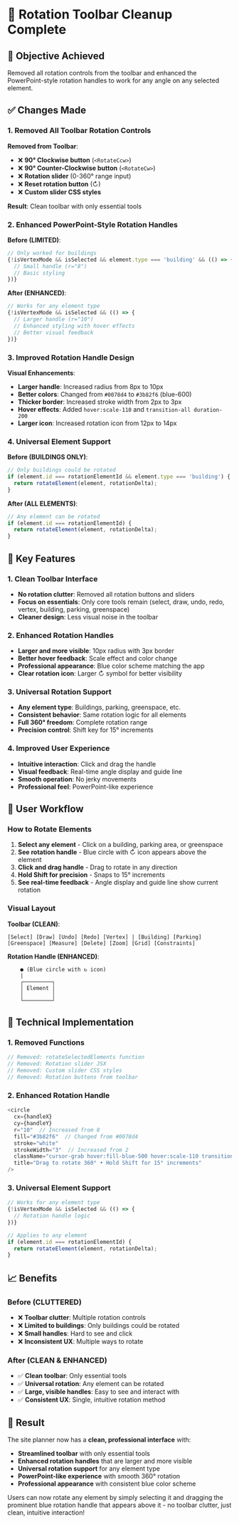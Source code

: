# 🔄 Rotation Toolbar Cleanup Complete

## 🎯 **Objective Achieved**

Removed all rotation controls from the toolbar and enhanced the PowerPoint-style rotation handles to work for any angle on any selected element.

## ✅ **Changes Made**

### **1. Removed All Toolbar Rotation Controls**

**Removed from Toolbar**:
- ❌ **90° Clockwise button** (`<RotateCcw>`)
- ❌ **90° Counter-Clockwise button** (`<RotateCw>`)
- ❌ **Rotation slider** (0-360° range input)
- ❌ **Reset rotation button** (↻)
- ❌ **Custom slider CSS styles**

**Result**: Clean toolbar with only essential tools

### **2. Enhanced PowerPoint-Style Rotation Handles**

**Before (LIMITED)**:
```typescript
// Only worked for buildings
{!isVertexMode && isSelected && element.type === 'building' && (() => {
  // Small handle (r="8")
  // Basic styling
})}
```

**After (ENHANCED)**:
```typescript
// Works for any element type
{!isVertexMode && isSelected && (() => {
  // Larger handle (r="10")
  // Enhanced styling with hover effects
  // Better visual feedback
})}
```

### **3. Improved Rotation Handle Design**

**Visual Enhancements**:
- **Larger handle**: Increased radius from 8px to 10px
- **Better colors**: Changed from `#0078d4` to `#3b82f6` (blue-600)
- **Thicker border**: Increased stroke width from 2px to 3px
- **Hover effects**: Added `hover:scale-110` and `transition-all duration-200`
- **Larger icon**: Increased rotation icon from 12px to 14px

### **4. Universal Element Support**

**Before (BUILDINGS ONLY)**:
```typescript
// Only buildings could be rotated
if (element.id === rotationElementId && element.type === 'building') {
  return rotateElement(element, rotationDelta);
}
```

**After (ALL ELEMENTS)**:
```typescript
// Any element can be rotated
if (element.id === rotationElementId) {
  return rotateElement(element, rotationDelta);
}
```

## 🎯 **Key Features**

### **1. Clean Toolbar Interface**
- **No rotation clutter**: Removed all rotation buttons and sliders
- **Focus on essentials**: Only core tools remain (select, draw, undo, redo, vertex, building, parking, greenspace)
- **Cleaner design**: Less visual noise in the toolbar

### **2. Enhanced Rotation Handles**
- **Larger and more visible**: 10px radius with 3px border
- **Better hover feedback**: Scale effect and color change
- **Professional appearance**: Blue color scheme matching the app
- **Clear rotation icon**: Larger ↻ symbol for better visibility

### **3. Universal Rotation Support**
- **Any element type**: Buildings, parking, greenspace, etc.
- **Consistent behavior**: Same rotation logic for all elements
- **Full 360° freedom**: Complete rotation range
- **Precision control**: Shift key for 15° increments

### **4. Improved User Experience**
- **Intuitive interaction**: Click and drag the handle
- **Visual feedback**: Real-time angle display and guide line
- **Smooth operation**: No jerky movements
- **Professional feel**: PowerPoint-like experience

## 🚀 **User Workflow**

### **How to Rotate Elements**

1. **Select any element** - Click on a building, parking area, or greenspace
2. **See rotation handle** - Blue circle with ↻ icon appears above the element
3. **Click and drag handle** - Drag to rotate in any direction
4. **Hold Shift for precision** - Snaps to 15° increments
5. **See real-time feedback** - Angle display and guide line show current rotation

### **Visual Layout**

**Toolbar (CLEAN)**:
```
[Select] [Draw] [Undo] [Redo] [Vertex] | [Building] [Parking] [Greenspace] [Measure] [Delete] [Zoom] [Grid] [Constraints]
```

**Rotation Handle (ENHANCED)**:
```
    ● (Blue circle with ↻ icon)
    |
    ┌─────────┐
    │ Element │
    │         │
    └─────────┘
```

## 🔧 **Technical Implementation**

### **1. Removed Functions**
```typescript
// Removed: rotateSelectedElements function
// Removed: Rotation slider JSX
// Removed: Custom slider CSS styles
// Removed: Rotation buttons from toolbar
```

### **2. Enhanced Rotation Handle**
```typescript
<circle
  cx={handleX}
  cy={handleY}
  r="10"  // Increased from 8
  fill="#3b82f6"  // Changed from #0078d4
  stroke="white"
  strokeWidth="3"  // Increased from 2
  className="cursor-grab hover:fill-blue-500 hover:scale-110 transition-all duration-200"
  title="Drag to rotate 360° • Hold Shift for 15° increments"
/>
```

### **3. Universal Element Support**
```typescript
// Works for any element type
{!isVertexMode && isSelected && (() => {
  // Rotation handle logic
})}

// Applies to any element
if (element.id === rotationElementId) {
  return rotateElement(element, rotationDelta);
}
```

## 📈 **Benefits**

### **Before (CLUTTERED)**
- ❌ **Toolbar clutter**: Multiple rotation controls
- ❌ **Limited to buildings**: Only buildings could be rotated
- ❌ **Small handles**: Hard to see and click
- ❌ **Inconsistent UX**: Multiple ways to rotate

### **After (CLEAN & ENHANCED)**
- ✅ **Clean toolbar**: Only essential tools
- ✅ **Universal rotation**: Any element can be rotated
- ✅ **Large, visible handles**: Easy to see and interact with
- ✅ **Consistent UX**: Single, intuitive rotation method

## 🎯 **Result**

The site planner now has a **clean, professional interface** with:

- **Streamlined toolbar** with only essential tools
- **Enhanced rotation handles** that are larger and more visible
- **Universal rotation support** for any element type
- **PowerPoint-like experience** with smooth 360° rotation
- **Professional appearance** with consistent blue color scheme

Users can now rotate any element by simply selecting it and dragging the prominent blue rotation handle that appears above it - no toolbar clutter, just clean, intuitive interaction!
